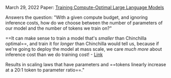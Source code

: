 March 29, 2022
Paper: [Training Compute-Optimal Large Language Models](https://arxiv.org/abs/2203.15556)

Answers the question: "With a given compute budget, and ignoring inference costs, how do we choose between the number of parameters of our model and the number of tokens we train on?"

==It can make sense to train a model that's *smaller* than Chinchilla optimal==, and train it for *longer* than Chinchilla would tell us, because if we're going to deploy the model at mass scale, we care *much more* about inference cost than we do training cost! - [Link](https://finbarr.ca/llms-not-trained-enough/)

 Results in scaling laws that have parameters and ==tokens linearly increase at a 20:1 token to parameter ratio==."